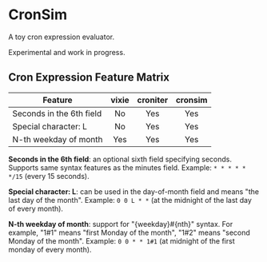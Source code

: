 # CronSim

A toy cron expression evaluator.

Experimental and work in progress.

## Cron Expression Feature Matrix

| Feature                  | vixie | croniter | cronsim |
| ------------------------ | :---: | :------: | :-----: |
| Seconds in the 6th field | No    | Yes      | Yes     |
| Special character: L     | No    | Yes      | Yes     |
| N-th weekday of month    | Yes   | Yes      | Yes     |


**Seconds in the 6th field**: an optional sixth field specifying seconds. Supports
same syntax features as the minutes field.
Example: `* * * * * */15` (every 15 seconds).

**Special character: L**: can be used in the day-of-month field and means
"the last day of the month".
Example: `0 0 L * *` (at the midnight of the last day of every month).

**N-th weekday of month**: support for "{weekday}#{nth}" syntax.
For example, "1#1" means "first Monday of the month", "1#2" means "second Monday
of the month".
Example: `0 0 * * 1#1` (at midnight of the first monday of every month).